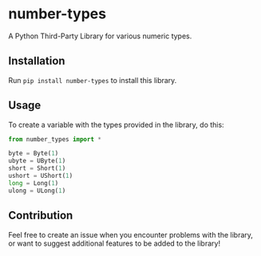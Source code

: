 # number-types
A Python Third-Party Library for various numeric types.

## Installation
Run `pip install number-types` to install this library.

## Usage
To create a variable with the types provided in the library, do this:
```python
from number_types import *

byte = Byte(1)
ubyte = UByte(1)
short = Short(1)
ushort = UShort(1)
long = Long(1)
ulong = ULong(1)
```

## Contribution
Feel free to create an issue when you encounter problems with the library, or want to suggest additional features to be added to the library!
